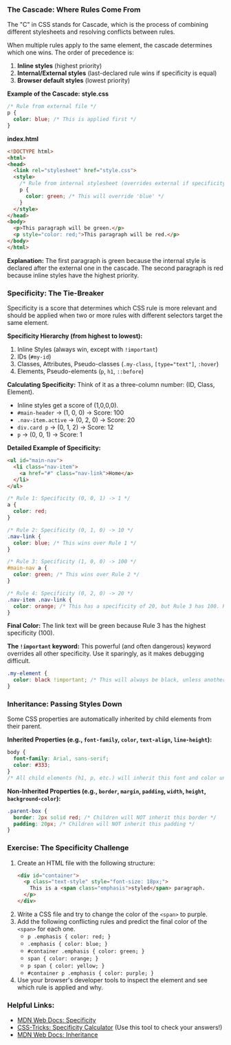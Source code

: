 ### The Cascade: Where Rules Come From
The "C" in CSS stands for Cascade, which is the process of combining different stylesheets and resolving conflicts between rules.

When multiple rules apply to the same element, the cascade determines which one wins. The order of precedence is:
1.  **Inline styles** (highest priority)
2.  **Internal/External styles** (last-declared rule wins if specificity is equal)
3.  **Browser default styles** (lowest priority)

**Example of the Cascade:**
**style.css**
```css
/* Rule from external file */
p {
  color: blue; /* This is applied first */
}
```
**index.html**
```html
<!DOCTYPE html>
<html>
<head>
  <link rel="stylesheet" href="style.css">
  <style>
    /* Rule from internal stylesheet (overrides external if specificity is equal) */
    p {
      color: green; /* This will override 'blue' */
    }
  </style>
</head>
<body>
  <p>This paragraph will be green.</p>
  <p style="color: red;">This paragraph will be red.</p>
</body>
</html>
```
**Explanation:** The first paragraph is green because the internal style is declared after the external one in the cascade. The second paragraph is red because inline styles have the highest priority.

### Specificity: The Tie-Breaker
Specificity is a score that determines which CSS rule is more relevant and should be applied when two or more rules with different selectors target the same element.

**Specificity Hierarchy (from highest to lowest):**
1.  Inline Styles (always win, except with `!important`)
2.  IDs (`#my-id`)
3.  Classes, Attributes, Pseudo-classes (`.my-class`, `[type="text"]`, `:hover`)
4.  Elements, Pseudo-elements (`p`, `h1`, `::before`)

**Calculating Specificity:**
Think of it as a three-column number: (ID, Class, Element).
*   Inline styles get a score of (1,0,0,0).
*   `#main-header` -> (1, 0, 0) -> Score: 100
*   `.nav-item.active` -> (0, 2, 0) -> Score: 20
*   `div.card p` -> (0, 1, 2) -> Score: 12
*   `p` -> (0, 0, 1) -> Score: 1

**Detailed Example of Specificity:**
```html
<ul id="main-nav">
  <li class="nav-item">
    <a href="#" class="nav-link">Home</a>
  </li>
</ul>
```
```css
/* Rule 1: Specificity (0, 0, 1) -> 1 */
a {
  color: red;
}

/* Rule 2: Specificity (0, 1, 0) -> 10 */
.nav-link {
  color: blue; /* This wins over Rule 1 */
}

/* Rule 3: Specificity (1, 0, 0) -> 100 */
#main-nav a {
  color: green; /* This wins over Rule 2 */
}

/* Rule 4: Specificity (0, 2, 0) -> 20 */
.nav-item .nav-link {
  color: orange; /* This has a specificity of 20, but Rule 3 has 100. Rule 3 wins. */
}
```
**Final Color:** The link text will be green because Rule 3 has the highest specificity (100).

**The `!important` keyword:** This powerful (and often dangerous) keyword overrides all other specificity. Use it sparingly, as it makes debugging difficult.
```css
.my-element {
  color: black !important; /* This will always be black, unless another !important rule is more specific. */
}
```

### Inheritance: Passing Styles Down
Some CSS properties are automatically inherited by child elements from their parent.

**Inherited Properties (e.g., `font-family`, `color`, `text-align`, `line-height`):**
```css
body {
  font-family: Arial, sans-serif;
  color: #333;
}
/* All child elements (h1, p, etc.) will inherit this font and color unless specified otherwise. */
```
**Non-Inherited Properties (e.g., `border`, `margin`, `padding`, `width`, `height`, `background-color`):**
```css
.parent-box {
  border: 2px solid red; /* Children will NOT inherit this border */
  padding: 20px; /* Children will NOT inherit this padding */
}
```

### Exercise: The Specificity Challenge
1.  Create an HTML file with the following structure:
    ```html
    <div id="container">
      <p class="text-style" style="font-size: 18px;">
        This is a <span class="emphasis">styled</span> paragraph.
      </p>
    </div>
    ```
2.  Write a CSS file and try to change the color of the `<span>` to purple.
3.  Add the following conflicting rules and predict the final color of the `<span>` for each one.
    *   `p .emphasis { color: red; }`
    *   `.emphasis { color: blue; }`
    *   `#container .emphasis { color: green; }`
    *   `span { color: orange; }`
    *   `p span { color: yellow; }`
    *   `#container p .emphasis { color: purple; }`
4.  Use your browser's developer tools to inspect the element and see which rule is applied and why.

### Helpful Links:
*   [MDN Web Docs: Specificity](https://developer.mozilla.org/en-US/docs/Web/CSS/Specificity)
*   [CSS-Tricks: Specificity Calculator](https://specificity.keegan.st/) (Use this tool to check your answers!)
*   [MDN Web Docs: Inheritance](https://developer.mozilla.org/en-US/docs/Web/CSS/inheritance)
